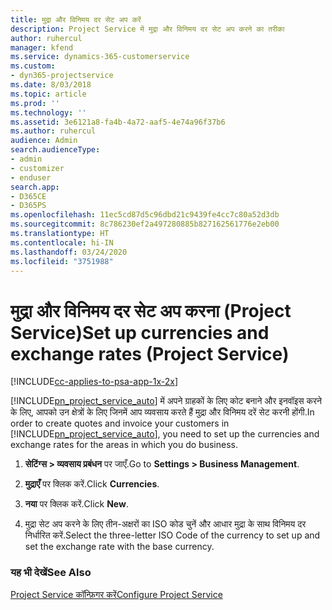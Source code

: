 ```yaml
---
title: मुद्रा और विनिमय दर सेट अप करें
description: Project Service में मुद्रा और विनिमय दर सेट अप करने का तरीका
author: ruhercul
manager: kfend
ms.service: dynamics-365-customerservice
ms.custom:
- dyn365-projectservice
ms.date: 8/03/2018
ms.topic: article
ms.prod: ''
ms.technology: ''
ms.assetid: 3e6121a8-fa4b-4a72-aaf5-4e74a96f37b6
ms.author: ruhercul
audience: Admin
search.audienceType:
- admin
- customizer
- enduser
search.app:
- D365CE
- D365PS
ms.openlocfilehash: 11ec5cd87d5c96dbd21c9439fe4cc7c80a52d3db
ms.sourcegitcommit: 8c786230ef2a497280885b827162561776e2eb00
ms.translationtype: HT
ms.contentlocale: hi-IN
ms.lasthandoff: 03/24/2020
ms.locfileid: "3751988"
---
```

# <a name="set-up-currencies-and-exchange-rates-project-service"></a><span data-ttu-id="74cc3-103">मुद्रा और विनिमय दर सेट अप करना (Project Service)</span><span class="sxs-lookup"><span data-stu-id="74cc3-103">Set up currencies and exchange rates (Project Service)</span></span>

[!INCLUDE[cc-applies-to-psa-app-1x-2x](../includes/cc-applies-to-psa-app-1x-2x.md)]

<span data-ttu-id="74cc3-104">[!INCLUDE[pn_project_service_auto](../includes/pn-project-service-auto.md)] में अपने ग्राहकों के लिए कोट बनाने और इनवॉइस करने के लिए, आपको उन क्षेत्रों के लिए जिनमें आप व्यवसाय करते हैं मुद्रा और विनिमय दरें सेट करनी होंगी.</span><span class="sxs-lookup"><span data-stu-id="74cc3-104">In order to create quotes and invoice your customers in [!INCLUDE[pn_project_service_auto](../includes/pn-project-service-auto.md)], you need to set up the currencies and exchange rates for the areas in which you do business.</span></span>  
  
1.  <span data-ttu-id="74cc3-105">**सेटिंग्स > व्यवसाय प्रबंधन** पर जाएँ.</span><span class="sxs-lookup"><span data-stu-id="74cc3-105">Go to **Settings > Business Management**.</span></span>  
  
2.  <span data-ttu-id="74cc3-106">**मुद्राएँ** पर क्लिक करें.</span><span class="sxs-lookup"><span data-stu-id="74cc3-106">Click **Currencies**.</span></span>  
  
3.  <span data-ttu-id="74cc3-107">**नया** पर क्लिक करें.</span><span class="sxs-lookup"><span data-stu-id="74cc3-107">Click **New**.</span></span>  
  
4.  <span data-ttu-id="74cc3-108">मुद्रा सेट अप करने के लिए तीन-अक्षरों का ISO कोड चुनें और आधार मुद्रा के साथ विनिमय दर निर्धारित करें.</span><span class="sxs-lookup"><span data-stu-id="74cc3-108">Select the three-letter ISO Code of the currency to set up and set the exchange rate with the base currency.</span></span>  
  
### <a name="see-also"></a><span data-ttu-id="74cc3-109">यह भी देखें</span><span class="sxs-lookup"><span data-stu-id="74cc3-109">See Also</span></span>  
 [<span data-ttu-id="74cc3-110">Project Service कॉन्फ़िगर करें</span><span class="sxs-lookup"><span data-stu-id="74cc3-110">Configure Project Service</span></span>](../project-service/configure.md)
